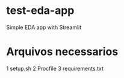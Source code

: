 # test-eda-app
Simple EDA app with Streamlit

# Arquivos necessarios
1 setup.sh
2 Procfile
3 requirements.txt